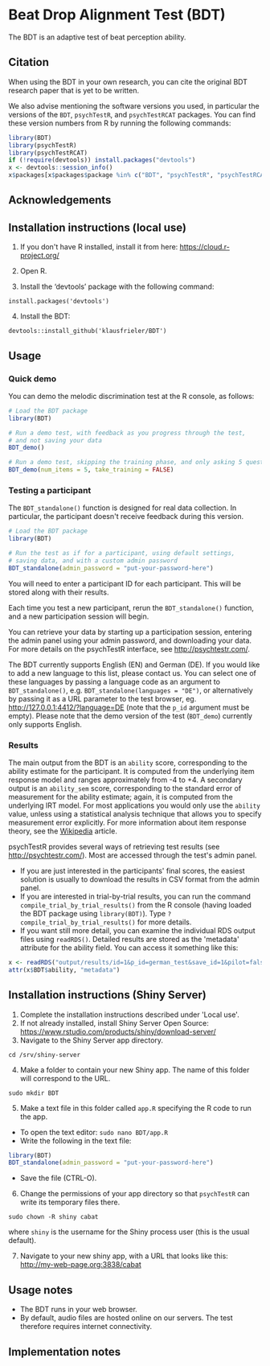 # Beat Drop Alignment Test (BDT) 



The BDT is an adaptive test of beat perception ability.

## Citation

When using the BDT in your own research, you can cite the original BDT research paper that is yet to be written.

We also advise mentioning the software versions you used,
in particular the versions of the `BDT`, `psychTestR`, and `psychTestRCAT` packages.
You can find these version numbers from R by running the following commands:

``` r
library(BDT)
library(psychTestR)
library(psychTestRCAT)
if (!require(devtools)) install.packages("devtools")
x <- devtools::session_info()
x$packages[x$packages$package %in% c("BDT", "psychTestR", "psychTestRCAT"), ]
```

## Acknowledgements


## Installation instructions (local use)

1. If you don't have R installed, install it from here: https://cloud.r-project.org/

2. Open R.

3. Install the ‘devtools’ package with the following command:

`install.packages('devtools')`

4. Install the BDT:

`devtools::install_github('klausfrieler/BDT')`

## Usage

### Quick demo 

You can demo the melodic discrimination test at the R console, as follows:

``` r
# Load the BDT package
library(BDT)

# Run a demo test, with feedback as you progress through the test,
# and not saving your data
BDT_demo()

# Run a demo test, skipping the training phase, and only asking 5 questions
BDT_demo(num_items = 5, take_training = FALSE)
```

### Testing a participant

The `BDT_standalone()` function is designed for real data collection.
In particular, the participant doesn't receive feedback during this version.

``` r
# Load the BDT package
library(BDT)

# Run the test as if for a participant, using default settings,
# saving data, and with a custom admin password
BDT_standalone(admin_password = "put-your-password-here")
```

You will need to enter a participant ID for each participant.
This will be stored along with their results.

Each time you test a new participant,
rerun the `BDT_standalone()` function,
and a new participation session will begin.

You can retrieve your data by starting up a participation session,
entering the admin panel using your admin password,
and downloading your data.
For more details on the psychTestR interface, 
see http://psychtestr.com/.

The BDT currently supports English (EN) and  German (DE).
If you would like to add a new language to this list, please contact us.
You can select one of these languages by passing a language code as 
an argument to `BDT_standalone()`, e.g. `BDT_standalone(languages = "DE")`,
or alternatively by passing it as a URL parameter to the test browser,
eg. http://127.0.0.1:4412/?language=DE (note that the `p_id` argument must be empty).
Please note that the demo version of the test (`BDT_demo`)
currently only supports English.

### Results

The main output from the BDT is an `ability` score,
corresponding to the ability estimate for the participant.
It is computed from the underlying item response model and ranges approximately from -4 to +4.
A secondary output is an `ability_sem` score, 
corresponding to the standard error of measurement for the ability estimate;
again, it is computed from the underlying IRT model.
For most applications you would only use the `ability` value,
unless using a statistical analysis technique that allows you to specify measurement error explicitly.
For more information about item response theory, see the [Wikipedia](https://en.wikipedia.org/wiki/Item_response_theory) article.

psychTestR provides several ways of retrieving test results (see http://psychtestr.com/).
Most are accessed through the test's admin panel.

* If you are just interested in the participants' final scores,
the easiest solution is usually to download the results in CSV format from the admin panel.
* If you are interested in trial-by-trial results, you can run the command
`compile_trial_by_trial_results()` from the R console
(having loaded the BDT package using `library(BDT)`).
Type `?compile_trial_by_trial_results()` for more details.
* If you want still more detail, you can examine the individual RDS output files using `readRDS()`. 
Detailed results are stored as the 'metadata' attribute for the ability field. 
You can access it something like this: 

``` r
x <- readRDS("output/results/id=1&p_id=german_test&save_id=1&pilot=false&complete=true.rds")
attr(x$BDT$ability, "metadata")
```

## Installation instructions (Shiny Server)

1. Complete the installation instructions described under 'Local use'.
2. If not already installed, install Shiny Server Open Source:
https://www.rstudio.com/products/shiny/download-server/
3. Navigate to the Shiny Server app directory.

`cd /srv/shiny-server`

4. Make a folder to contain your new Shiny app.
The name of this folder will correspond to the URL.

`sudo mkdir BDT`

5. Make a text file in this folder called `app.R`
specifying the R code to run the app.

- To open the text editor: `sudo nano BDT/app.R`
- Write the following in the text file:

``` r
library(BDT)
BDT_standalone(admin_password = "put-your-password-here")
```

- Save the file (CTRL-O).

6. Change the permissions of your app directory so that `psychTestR`
can write its temporary files there.

`sudo chown -R shiny cabat`

where `shiny` is the username for the Shiny process user
(this is the usual default).

7. Navigate to your new shiny app, with a URL that looks like this:
http://my-web-page.org:3838/cabat

## Usage notes

- The BDT runs in your web browser.
- By default, audio files are hosted online on our servers.
The test therefore requires internet connectivity.

## Implementation notes

